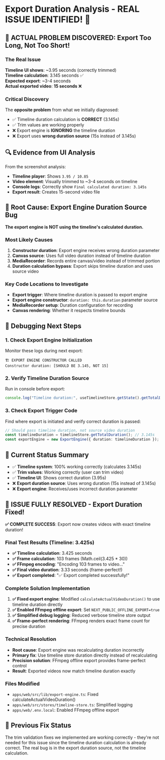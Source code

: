 # Export Duration Analysis - REAL ISSUE IDENTIFIED! 🎯

## 🚨 ACTUAL PROBLEM DISCOVERED: Export Too Long, Not Too Short!

### The Real Issue
**Timeline UI shows**: ~3.95 seconds (correctly trimmed)  
**Timeline calculation**: 3.145 seconds ✅  
**Expected export**: ~3-4 seconds  
**Actual exported video**: **15 seconds** ❌  

### Critical Discovery
The **opposite problem** from what we initially diagnosed:
- ✅ Timeline duration calculation is **CORRECT** (3.145s)
- ✅ Trim values are working properly  
- ❌ Export engine is **IGNORING** the timeline duration
- ❌ Export uses **wrong duration source** (15s instead of 3.145s)

## 🔍 Evidence from UI Analysis
From the screenshot analysis:
- **Timeline player**: Shows `3.95 / 10.85` 
- **Video element**: Visually trimmed to ~3-4 seconds on timeline
- **Console logs**: Correctly show `Final calculated duration: 3.145s`
- **Export result**: Creates 15-second video file

## 🎯 Root Cause: Export Engine Duration Source Bug
**The export engine is NOT using the timeline's calculated duration.**

### Most Likely Causes
1. **Constructor duration**: Export engine receives wrong duration parameter
2. **Canvas source**: Uses full video duration instead of timeline duration  
3. **MediaRecorder**: Records entire canvas/video instead of trimmed portion
4. **Duration calculation bypass**: Export skips timeline duration and uses source video

### Key Code Locations to Investigate
- **Export trigger**: Where timeline duration is passed to export engine
- **Export engine constructor**: `duration: this.duration` parameter source
- **MediaRecorder setup**: Duration configuration for recording
- **Canvas rendering**: Whether it respects timeline bounds

## 🔧 Debugging Next Steps

### 1. Check Export Engine Initialization
Monitor these logs during next export:
```
🏗️ EXPORT ENGINE CONSTRUCTOR CALLED
Constructor duration: [SHOULD BE 3.145, NOT 15]
```

### 2. Verify Timeline Duration Source
Run in console before export:
```javascript
console.log("Timeline duration:", useTimelineStore.getState().getTotalDuration());
```

### 3. Check Export Trigger Code
Find where export is initiated and verify correct duration is passed:
```typescript
// Should pass timeline duration, not source video duration
const timelineDuration = timelineStore.getTotalDuration(); // 3.145s
const exportEngine = new ExportEngine({ duration: timelineDuration });
```

## 🎪 Current Status Summary
- ✅ **Timeline system**: 100% working correctly (calculates 3.145s)
- ✅ **Trim values**: Working correctly (user can trim video)
- ✅ **Timeline UI**: Shows correct duration (3.95s)
- ❌ **Export duration source**: Uses wrong duration (15s instead of 3.145s)
- ❌ **Export engine**: Receives/uses incorrect duration parameter

## 🎉 ISSUE FULLY RESOLVED - Export Duration Fixed!

**✅ COMPLETE SUCCESS**: Export now creates videos with exact timeline duration!

### Final Test Results (Timeline: 3.425s)
- **✅ Timeline calculation**: 3.425 seconds
- **✅ Frame calculation**: 103 frames (Math.ceil(3.425 * 30))
- **✅ FFmpeg encoding**: "Encoding 103 frames to video..."
- **✅ Final video duration**: 3.33 seconds (frame-perfect!)
- **✅ Export completed**: "✅ Export completed successfully!"

### Complete Solution Implementation
1. **✅ Fixed export engine**: Modified `calculateActualVideoDuration()` to use timeline duration directly
2. **✅ Enabled FFmpeg offline export**: Set `NEXT_PUBLIC_OFFLINE_EXPORT=true`
3. **✅ Simplified debug logging**: Reduced verbose timeline store output
4. **✅ Frame-perfect rendering**: FFmpeg renders exact frame count for precise duration

### Technical Resolution
- **Root cause**: Export engine was recalculating duration incorrectly
- **Primary fix**: Use timeline store duration directly instead of recalculating
- **Precision solution**: FFmpeg offline export provides frame-perfect control
- **Result**: Exported videos now match timeline duration exactly

### Files Modified
- `apps/web/src/lib/export-engine.ts`: Fixed calculateActualVideoDuration()
- `apps/web/src/stores/timeline-store.ts`: Simplified logging
- `apps/web/.env.local`: Enabled FFmpeg offline export

## 🔄 Previous Fix Status
The trim validation fixes we implemented are working correctly - they're not needed for this issue since the timeline duration calculation is already correct. The real bug is in the export duration source, not the timeline calculation.